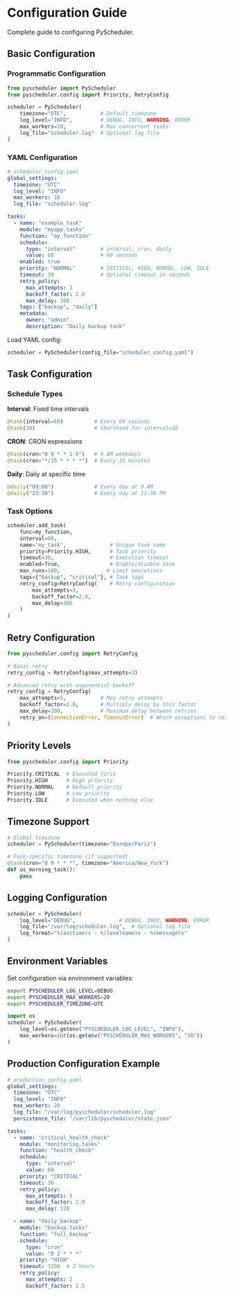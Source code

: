 # Configuration Guide

Complete guide to configuring PyScheduler.

## Basic Configuration

### Programmatic Configuration
```python
from pyscheduler import PyScheduler
from pyscheduler.config import Priority, RetryConfig

scheduler = PyScheduler(
    timezone="UTC",           # Default timezone
    log_level="INFO",         # DEBUG, INFO, WARNING, ERROR
    max_workers=10,           # Max concurrent tasks
    log_file="scheduler.log"  # Optional log file
)
```

### YAML Configuration
```yaml
# scheduler_config.yaml
global_settings:
  timezone: "UTC"
  log_level: "INFO"
  max_workers: 10
  log_file: "scheduler.log"

tasks:
  - name: "example_task"
    module: "myapp.tasks"
    function: "my_function"
    schedule:
      type: "interval"        # interval, cron, daily
      value: 60               # 60 seconds
    enabled: true
    priority: "NORMAL"        # CRITICAL, HIGH, NORMAL, LOW, IDLE
    timeout: 30               # Optional timeout in seconds
    retry_policy:
      max_attempts: 3
      backoff_factor: 2.0
      max_delay: 300
    tags: ["backup", "daily"]
    metadata:
      owner: "admin"
      description: "Daily backup task"
```

Load YAML config:
```python
scheduler = PyScheduler(config_file="scheduler_config.yaml")
```

## Task Configuration

### Schedule Types

**Interval**: Fixed time intervals
```python
@task(interval=60)          # Every 60 seconds
@task(30)                   # Shorthand for interval=30
```

**CRON**: CRON expressions
```python
@task(cron="0 9 * * 1-5")   # 9 AM weekdays
@task(cron="*/15 * * * *")  # Every 15 minutes
```

**Daily**: Daily at specific time
```python
@daily("09:00")             # Every day at 9 AM
@daily("23:30")             # Every day at 11:30 PM
```

### Task Options

```python
scheduler.add_task(
    func=my_function,
    interval=60,
    name="my_task",              # Unique task name
    priority=Priority.HIGH,      # Task priority
    timeout=30,                  # Execution timeout
    enabled=True,                # Enable/disable task
    max_runs=100,               # Limit executions
    tags={"backup", "critical"}, # Task tags
    retry_config=RetryConfig(    # Retry configuration
        max_attempts=3,
        backoff_factor=2.0,
        max_delay=300
    )
)
```

## Retry Configuration

```python
from pyscheduler.config import RetryConfig

# Basic retry
retry_config = RetryConfig(max_attempts=3)

# Advanced retry with exponential backoff
retry_config = RetryConfig(
    max_attempts=5,           # Max retry attempts
    backoff_factor=2.0,       # Multiply delay by this factor
    max_delay=300,            # Maximum delay between retries
    retry_on=(ConnectionError, TimeoutError)  # Which exceptions to retry
)
```

## Priority Levels

```python
from pyscheduler.config import Priority

Priority.CRITICAL  # Executed first
Priority.HIGH      # High priority  
Priority.NORMAL    # Default priority
Priority.LOW       # Low priority
Priority.IDLE      # Executed when nothing else
```

## Timezone Support

```python
# Global timezone
scheduler = PyScheduler(timezone="Europe/Paris")

# Task-specific timezone (if supported)
@task(cron="0 9 * * *", timezone="America/New_York")
def us_morning_task():
    pass
```

## Logging Configuration

```python
scheduler = PyScheduler(
    log_level="DEBUG",              # DEBUG, INFO, WARNING, ERROR
    log_file="/var/log/scheduler.log",  # Optional log file
    log_format="%(asctime)s - %(levelname)s - %(message)s"
)
```

## Environment Variables

Set configuration via environment variables:

```bash
export PYSCHEDULER_LOG_LEVEL=DEBUG
export PYSCHEDULER_MAX_WORKERS=20
export PYSCHEDULER_TIMEZONE=UTC
```

```python
import os
scheduler = PyScheduler(
    log_level=os.getenv("PYSCHEDULER_LOG_LEVEL", "INFO"),
    max_workers=int(os.getenv("PYSCHEDULER_MAX_WORKERS", "10"))
)
```

## Production Configuration Example

```yaml
# production_config.yaml
global_settings:
  timezone: "UTC"
  log_level: "INFO"
  max_workers: 20
  log_file: "/var/log/pyscheduler/scheduler.log"
  persistence_file: "/var/lib/pyscheduler/state.json"

tasks:
  - name: "critical_health_check"
    module: "monitoring.tasks"
    function: "health_check"
    schedule:
      type: "interval"
      value: 60
    priority: "CRITICAL"
    timeout: 30
    retry_policy:
      max_attempts: 5
      backoff_factor: 2.0
      max_delay: 120

  - name: "daily_backup"
    module: "backup.tasks"
    function: "full_backup"
    schedule:
      type: "cron"
      value: "0 2 * * *"
    priority: "HIGH"
    timeout: 7200  # 2 hours
    retry_policy:
      max_attempts: 2
      backoff_factor: 1.5
```


